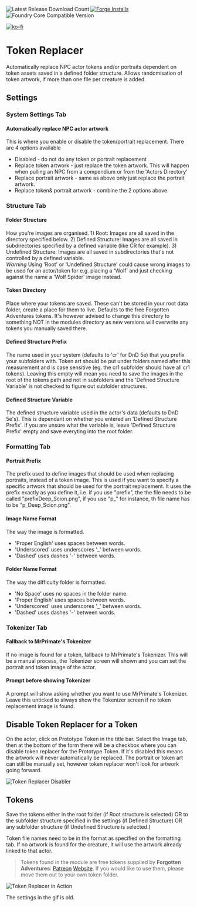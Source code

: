 ![Latest Release Download Count](https://img.shields.io/badge/dynamic/json?color=blue&label=Downloads%40latest&query=assets%5B1%5D.download_count&url=https%3A%2F%2Fapi.github.com%2Frepos%2Fvtt-lair%2Ftoken-replacer%2Freleases%2Flatest) [![Forge Installs](https://img.shields.io/badge/dynamic/json?label=Forge%20Installs&query=package.installs&suffix=%25&url=https%3A%2F%2Fforge-vtt.com%2Fapi%2Fbazaar%2Fpackage%2Ftoken-replacer&colorB=4aa94a)](https://forge-vtt.com/bazaar#package=token-replacer) 
![Foundry Core Compatible Version](https://img.shields.io/badge/dynamic/json.svg?url=https%3A%2F%2Fraw.githubusercontent.com%2Fvtt-lair%2Ftoken-replacer%2Fmaster%2Fmodule.json&label=Foundry%20Version&query=$.compatibleCoreVersion&colorB=orange)

[![ko-fi](https://ko-fi.com/img/githubbutton_sm.svg)](https://ko-fi.com/N4N36ZSPQ)



# Token Replacer
Automatically replace NPC actor tokens and/or portraits dependent on token assets saved in a defined folder structure. Allows randomisation of token artwork, if more
than one file per creature is added.

## Settings
### System Settings Tab
#### Automatically replace NPC actor artwork
This is where you enable or disable the token/portrait replacement. There are 4 options available
* Disabled - do not do any token or portrait replacement
* Replace token artwork - just replace the token artwork. This will happen when pulling an NPC from a compendium or from the 'Actors Directory'
* Replace portrait artwork - same as above only just replace the portrait artwork.
* Replace token& portrait artwork - combine the 2 options above.

### Structure Tab
#### Folder Structure
How you're images are organised. 1) Root: Images are all saved in the directory specified below. 2) Defined Structure: Images are all saved in subdirectories specified by a defined variable (like CR for example). 3) Undefined Structure: Images are all saved in subdirectories that's not controlled by a defined variable.   
*Warning* Using 'Root' or 'Undefined Structure' could cause wrong images to be used for an actor/token for e.g. placing a 'Wolf' and just checking against the name a 'Wolf Spider' image instead.

#### Token Directory
Place where your tokens are saved. These can't be stored in your root data folder, create a place for them to live. Defaults to the free Forgotten Adventures tokens. It's however advised to change this directory to something NOT in the modules directory as new versions will overwrite any tokens you manually saved there.

#### Defined Structure Prefix
The name used in your system (defaults to 'cr' for DnD 5e) that you prefix your subfolders with. Token art should be put under folders named after this measurement and is case sensitive (eg. the cr1 subfolder should have all cr1 tokens). Leaving this empty will mean you need to save the images in the root of the tokens path and not in subfolders and the 'Defined Structure Variable' is not checked to figure out subfolder structures.

#### Defined Structure Variable
The defined structure variable used in the actor's data (defaults to DnD 5e's). This is dependant on whether you entered an 'Defined Structure Prefix'. If you are unsure what the variable is, leave 'Defined Structure Prefix' empty and save everyting into the root folder.

### Formatting Tab
#### Portrait Prefix
The prefix used to define images that should be used when replacing portraits, instead of a token image. This is used if you want to specify a specific artwork that should be used for the portrait replacement. It uses the prefix exactly as you define it, i.e. if you use "prefix", the the file needs to be called "prefixDeep_Scion.png", if you use "p_" for instance, th file name has to be "p_Deep_Scion.png".

#### Image Name Format
The way the image is formatted. 
* 'Proper English' uses spaces between words.
* 'Underscored' uses underscores '_' between words.
* 'Dashed' uses dashes '-' between words.

#### Folder Name Format
The way the difficulty folder is formatted. 
* 'No Space' uses no spaces in the folder name.
* 'Proper English' uses spaces between words.
* 'Underscored' uses underscores '_' between words.
* 'Dashed' uses dashes '-' between words.

### Tokenizer Tab
#### Fallback to MrPrimate's Tokenizer
If no image is found for a token, fallback to MrPrimate's Tokenizer. This will be a manual process, the Tokenizer screen will shown and you can set the portrait and token image of the actor.

#### Prompt before showing Tokenizer
A prompt will show asking whether you want to use MrPrimate's Tokenizer. Leave this unticked to always show the Tokenizer screen if no token replacement image is found.

## Disable Token Replacer for a Token
On the actor, click on Prototype Token in the title bar. Select the Image tab, then at the bottom of the form there will be a checkbox where you can disable token replacer for the Prototype Token. If it's disabled this means the artwork will never automatically be replaced. The portrait or token art can still be manually set, however token replacer won't look for artwork going forward.

![Token Replacer Disabler](https://github.com/vtt-lair/token-replacer/blob/main/example/disabler.jpg "Token Replacer Disabler")

## Tokens
Save the tokens either in the root folder (if Root structure is selected) OR to the subfolder structure specified in the settings (if Defined Structure) OR any subfolder structure (if Undefined Structure is selected.)

Token file names need to be in the format as specified on the formatting tab.
If no artwork is found for the creature, it will use the artwork already linked to that actor.

> Tokens found in the module are free tokens supplied by **Forgotten Adventures**: [Patreon](https://www.patreon.com/forgottenadventures) [Website](https://www.forgotten-adventures.net/). If you would like to use them, please move them out to your own token folder.

![Token Replacer in Action](https://github.com/vtt-lair/token-replacer/blob/main/example/Token-Replacer.gif "Token Replacer in Action")

The settings in the gif is old.
